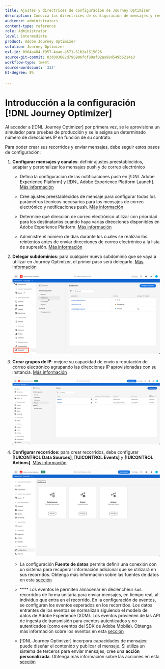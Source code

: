 ```yaml
---
title: Ajustes y directrices de configuración de Journey Optimizer
description: Conozca las directrices de configuración de mensajes y recorridos
audience: administrators
content-type: reference
role: Administrator
level: Intermediate
product: Adobe Journey Optimizer
solution: Journey Optimizer
exl-id: 0964a484-f957-4aae-a571-61b2a1615026
source-git-commit: 03d003682d796906fcf89af02aa98d549b5214a3
workflow-type: tm+mt
source-wordcount: '332'
ht-degree: 9%

---
```



# Introducción a la configuración [!DNL Journey Optimizer]

Al acceder a [!DNL Journey Optimizer] por primera vez, se le aprovisiona un simulador para pruebas de producción y se le asigna un determinado número de direcciones IP en función de su contrato.

Para poder crear sus recorridos y enviar mensajes, debe seguir estos pasos de configuración:

1. **Configurar mensajes y canales**: definir ajustes preestablecidos, adaptar y personalizar los mensajes push y de correo electrónico

   * Defina la configuración de las notificaciones push en [!DNL Adobe Experience Platform] y [!DNL Adobe Experience Platform Launch]. [Más información](../push-gs.md)

   * Cree ajustes preestablecidos de mensaje para configurar todos los parámetros técnicos necesarios para los mensajes de correo electrónico y notificaciones push. [Más información](message-presets.md)

   * Determine qué dirección de correo electrónico utilizar con prioridad para los destinatarios cuando haya varias direcciones disponibles en Adobe Experience Platform. [Más información](primary-email-addresses.md)

   * Administre el número de días durante los cuales se realizan los reintentos antes de enviar direcciones de correo electrónico a la lista de supresión. [Más información](manage-suppression-list.md)

   <!--
    * Understand push notification flow. [Learn more](../push-gs.md)
    -->

1. **Delegar subdominios**: para cualquier nuevo subdominio que se vaya a utilizar en Journey Optimizer, el primer paso será delegarlo. [Más información](about-subdomain-delegation.md)

   ![](../assets/subdomain.png)

1. **Crear grupos de IP**: mejore su capacidad de envío y reputación de correo electrónico agrupando las direcciones IP aprovisionadas con su instancia. [Más información](ip-pools.md)

   ![](../assets/ip-pool.png)

1. **Configurar recorridos**: para crear recorridos, debe configurar  **[!UICONTROL Data Sources]**,  **[!UICONTROL Events]** y  **[!UICONTROL Actions]**. [Más información](about-data-sources-events-actions.md)

   ![](../assets/admin-menu.png)

   * La configuración **Fuente de datos** permite definir una conexión con un sistema para recuperar información adicional que se utilizará en sus recorridos. Obtenga más información sobre las fuentes de datos en esta [sección](../datasource/about-data-sources.md)

   * **** Los eventos le permiten almacenar en déclencheur sus recorridos de forma unitaria para enviar mensajes, en tiempo real, al individuo que entra en el recorrido. En la configuración de eventos, se configuran los eventos esperados en los recorridos. Los datos entrantes de los eventos se normalizan siguiendo el modelo de datos de Adobe Experience (XDM). Los eventos provienen de las API de ingesta de transmisión para eventos autenticados y no autenticados (como eventos del SDK de Adobe Mobile). Obtenga más información sobre los eventos en esta [sección](../event/about-events.md)

   * [!DNL Journey Optimizer] incorpora capacidades de mensajes: puede diseñar el contenido y publicar el mensaje. Si utiliza un sistema de terceros para enviar mensajes, cree una **acción personalizada**. Obtenga más información sobre las acciones en esta [sección](../action/action.md)